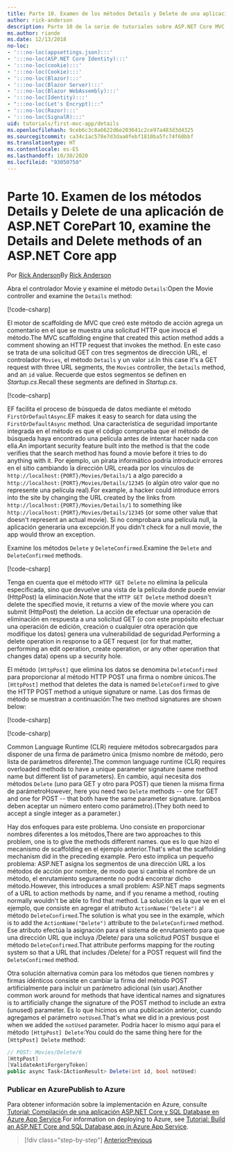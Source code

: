 ```yaml
---
title: Parte 10. Examen de los métodos Details y Delete de una aplicación de ASP.NET Core
author: rick-anderson
description: Parte 10 de la serie de tutoriales sobre ASP.NET Core MVC.
ms.author: riande
ms.date: 12/13/2018
no-loc:
- ':::no-loc(appsettings.json):::'
- ':::no-loc(ASP.NET Core Identity):::'
- ':::no-loc(cookie):::'
- ':::no-loc(Cookie):::'
- ':::no-loc(Blazor):::'
- ':::no-loc(Blazor Server):::'
- ':::no-loc(Blazor WebAssembly):::'
- ':::no-loc(Identity):::'
- ":::no-loc(Let's Encrypt):::"
- ':::no-loc(Razor):::'
- ':::no-loc(SignalR):::'
uid: tutorials/first-mvc-app/details
ms.openlocfilehash: 9ceb6c3c8a6622d6e203641c2ce97a483d3d4325
ms.sourcegitcommit: ca34c1ac578e7d3daa0febf1810ba5fc74f60bbf
ms.translationtype: HT
ms.contentlocale: es-ES
ms.lasthandoff: 10/30/2020
ms.locfileid: "93050750"
---
```

# <a name="part-10-examine-the-details-and-delete-methods-of-an-aspnet-core-app"></a><span data-ttu-id="e0436-103">Parte 10. Examen de los métodos Details y Delete de una aplicación de ASP.NET Core</span><span class="sxs-lookup"><span data-stu-id="e0436-103">Part 10, examine the Details and Delete methods of an ASP.NET Core app</span></span>

<span data-ttu-id="e0436-104">Por [Rick Anderson](https://twitter.com/RickAndMSFT)</span><span class="sxs-lookup"><span data-stu-id="e0436-104">By [Rick Anderson](https://twitter.com/RickAndMSFT)</span></span>

<span data-ttu-id="e0436-105">Abra el controlador Movie y examine el método `Details`:</span><span class="sxs-lookup"><span data-stu-id="e0436-105">Open the Movie controller and examine the `Details` method:</span></span>

[!code-csharp[](start-mvc/sample/MvcMovie22/Controllers/MoviesController.cs?name=snippet_details)]

<span data-ttu-id="e0436-106">El motor de scaffolding de MVC que creó este método de acción agrega un comentario en el que se muestra una solicitud HTTP que invoca el método.</span><span class="sxs-lookup"><span data-stu-id="e0436-106">The MVC scaffolding engine that created this action method adds a comment showing an HTTP request that invokes the method.</span></span> <span data-ttu-id="e0436-107">En este caso se trata de una solicitud GET con tres segmentos de dirección URL, el controlador `Movies`, el método `Details` y un valor `id`.</span><span class="sxs-lookup"><span data-stu-id="e0436-107">In this case it's a GET request with three URL segments, the `Movies` controller, the `Details` method, and an `id` value.</span></span> <span data-ttu-id="e0436-108">Recuerde que estos segmentos se definen en *Startup.cs*.</span><span class="sxs-lookup"><span data-stu-id="e0436-108">Recall these segments are defined in *Startup.cs*.</span></span>

[!code-csharp[](start-mvc/sample/MvcMovie3/Startup.cs?highlight=5&name=snippet_1)]

<span data-ttu-id="e0436-109">EF facilita el proceso de búsqueda de datos mediante el método `FirstOrDefaultAsync`.</span><span class="sxs-lookup"><span data-stu-id="e0436-109">EF makes it easy to search for data using the `FirstOrDefaultAsync` method.</span></span> <span data-ttu-id="e0436-110">Una característica de seguridad importante integrada en el método es que el código comprueba que el método de búsqueda haya encontrado una película antes de intentar hacer nada con ella.</span><span class="sxs-lookup"><span data-stu-id="e0436-110">An important security feature built into the method is that the code verifies that the search method has found a movie before it tries to do anything with it.</span></span> <span data-ttu-id="e0436-111">Por ejemplo, un pirata informático podría introducir errores en el sitio cambiando la dirección URL creada por los vínculos de `http://localhost:{PORT}/Movies/Details/1` a algo parecido a `http://localhost:{PORT}/Movies/Details/12345` (o algún otro valor que no represente una película real).</span><span class="sxs-lookup"><span data-stu-id="e0436-111">For example, a hacker could introduce errors into the site by changing the URL created by the links from `http://localhost:{PORT}/Movies/Details/1` to something like  `http://localhost:{PORT}/Movies/Details/12345` (or some other value that doesn't represent an actual movie).</span></span> <span data-ttu-id="e0436-112">Si no comprobara una película null, la aplicación generaría una excepción.</span><span class="sxs-lookup"><span data-stu-id="e0436-112">If you didn't check for a null movie, the app would throw an exception.</span></span>

<span data-ttu-id="e0436-113">Examine los métodos `Delete` y `DeleteConfirmed`.</span><span class="sxs-lookup"><span data-stu-id="e0436-113">Examine the `Delete` and `DeleteConfirmed` methods.</span></span>

[!code-csharp[](start-mvc/sample/MvcMovie22/Controllers/MoviesController.cs?name=snippet_delete)]

<span data-ttu-id="e0436-114">Tenga en cuenta que el método `HTTP GET Delete` no elimina la película especificada, sino que devuelve una vista de la película donde puede enviar (HttpPost) la eliminación.</span><span class="sxs-lookup"><span data-stu-id="e0436-114">Note that the `HTTP GET Delete` method doesn't delete the specified movie, it returns a view of the movie where you can submit (HttpPost) the deletion.</span></span> <span data-ttu-id="e0436-115">La acción de efectuar una operación de eliminación en respuesta a una solicitud GET (o con este propósito efectuar una operación de edición, creación o cualquier otra operación que modifique los datos) genera una vulnerabilidad de seguridad.</span><span class="sxs-lookup"><span data-stu-id="e0436-115">Performing a delete operation in response to a GET request (or for that matter, performing an edit operation, create operation, or any other operation that changes data) opens up a security hole.</span></span>

<span data-ttu-id="e0436-116">El método `[HttpPost]` que elimina los datos se denomina `DeleteConfirmed` para proporcionar al método HTTP POST una firma o nombre únicos.</span><span class="sxs-lookup"><span data-stu-id="e0436-116">The `[HttpPost]` method that deletes the data is named `DeleteConfirmed` to give the HTTP POST method a unique signature or name.</span></span> <span data-ttu-id="e0436-117">Las dos firmas de método se muestran a continuación:</span><span class="sxs-lookup"><span data-stu-id="e0436-117">The two method signatures are shown below:</span></span>

[!code-csharp[](start-mvc/sample/MvcMovie/Controllers/MoviesController.cs?name=snippet_delete2)]

[!code-csharp[](start-mvc/sample/MvcMovie/Controllers/MoviesController.cs?name=snippet_delete3)]

<span data-ttu-id="e0436-118">Common Language Runtime (CLR) requiere métodos sobrecargados para disponer de una firma de parámetro única (mismo nombre de método, pero lista de parámetros diferente).</span><span class="sxs-lookup"><span data-stu-id="e0436-118">The common language runtime (CLR) requires overloaded methods to have a unique parameter signature (same method name but different list of parameters).</span></span> <span data-ttu-id="e0436-119">En cambio, aquí necesita dos métodos `Delete` (uno para GET y otro para POST) que tienen la misma firma de parámetro</span><span class="sxs-lookup"><span data-stu-id="e0436-119">However, here you need two `Delete` methods -- one for GET and one for POST -- that both have the same parameter signature.</span></span> <span data-ttu-id="e0436-120">(ambos deben aceptar un número entero como parámetro).</span><span class="sxs-lookup"><span data-stu-id="e0436-120">(They both need to accept a single integer as a parameter.)</span></span>

<span data-ttu-id="e0436-121">Hay dos enfoques para este problema. Uno consiste en proporcionar nombres diferentes a los métodos,</span><span class="sxs-lookup"><span data-stu-id="e0436-121">There are two approaches to this problem, one is to give the methods different names.</span></span> <span data-ttu-id="e0436-122">que es lo que hizo el mecanismo de scaffolding en el ejemplo anterior.</span><span class="sxs-lookup"><span data-stu-id="e0436-122">That's what the scaffolding mechanism did in the preceding example.</span></span> <span data-ttu-id="e0436-123">Pero esto implica un pequeño problema: ASP.NET asigna los segmentos de una dirección URL a los métodos de acción por nombre, de modo que si cambia el nombre de un método, el enrutamiento seguramente no podrá encontrar dicho método.</span><span class="sxs-lookup"><span data-stu-id="e0436-123">However, this introduces a small problem: ASP.NET maps segments of a URL to action methods by name, and if you rename a method, routing normally wouldn't be able to find that method.</span></span> <span data-ttu-id="e0436-124">La solución es la que ve en el ejemplo, que consiste en agregar el atributo `ActionName("Delete")` al método `DeleteConfirmed`.</span><span class="sxs-lookup"><span data-stu-id="e0436-124">The solution is what you see in the example, which is to add the `ActionName("Delete")` attribute to the `DeleteConfirmed` method.</span></span> <span data-ttu-id="e0436-125">Ese atributo efectúa la asignación para el sistema de enrutamiento para que una dirección URL que incluya /Delete/ para una solicitud POST busque el método `DeleteConfirmed`.</span><span class="sxs-lookup"><span data-stu-id="e0436-125">That attribute performs mapping for the routing system so that a URL that includes /Delete/ for a POST request will find the `DeleteConfirmed` method.</span></span>

<span data-ttu-id="e0436-126">Otra solución alternativa común para los métodos que tienen nombres y firmas idénticos consiste en cambiar la firma del método POST artificialmente para incluir un parámetro adicional (sin usar).</span><span class="sxs-lookup"><span data-stu-id="e0436-126">Another common work around for methods that have identical names and signatures is to artificially change the signature of the POST method to include an extra (unused) parameter.</span></span> <span data-ttu-id="e0436-127">Es lo que hicimos en una publicación anterior, cuando agregamos el parámetro `notUsed`.</span><span class="sxs-lookup"><span data-stu-id="e0436-127">That's what we did in a previous post when we added the `notUsed` parameter.</span></span> <span data-ttu-id="e0436-128">Podría hacer lo mismo aquí para el método `[HttpPost] Delete`:</span><span class="sxs-lookup"><span data-stu-id="e0436-128">You could do the same thing here for the `[HttpPost] Delete` method:</span></span>

```csharp
// POST: Movies/Delete/6
[HttpPost]
[ValidateAntiForgeryToken]
public async Task<IActionResult> Delete(int id, bool notUsed)
```

### <a name="publish-to-azure"></a><span data-ttu-id="e0436-129">Publicar en Azure</span><span class="sxs-lookup"><span data-stu-id="e0436-129">Publish to Azure</span></span>

<span data-ttu-id="e0436-130">Para obtener información sobre la implementación en Azure, consulte [Tutorial: Compilación de una aplicación ASP.NET Core y SQL Database en Azure App Service](/azure/app-service/tutorial-dotnetcore-sqldb-app).</span><span class="sxs-lookup"><span data-stu-id="e0436-130">For information on deploying to Azure, see [Tutorial: Build an ASP.NET Core and SQL Database app in Azure App Service](/azure/app-service/tutorial-dotnetcore-sqldb-app).</span></span>

> [!div class="step-by-step"]
> [<span data-ttu-id="e0436-131">Anterior</span><span class="sxs-lookup"><span data-stu-id="e0436-131">Previous</span></span>](validation.md)

